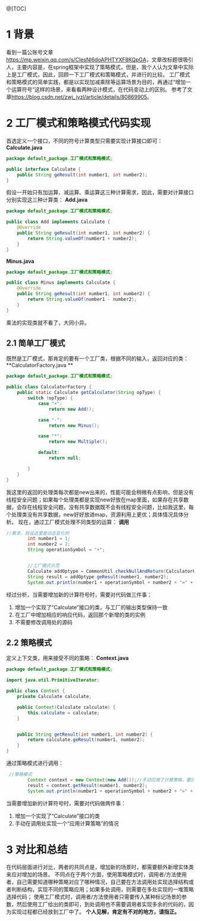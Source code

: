 ﻿@[TOC]
# 1 背景
看到一篇公账号文章<https://mp.weixin.qq.com/s/ClesNl6doAPHTYXF8KQpGA>，文章改标题很吸引人，主要内容是，在spring框架中实现了策略模式，但是，我个人认为文章中实际上是工厂模式，因此，回顾一下工厂模式和策略模式，并进行的比较。
工厂模式和策略模式的简单实践，都是以实现加减乘除等运算场景为目的，再通过“增加一个运算符号”这样的场景，来看看两种设计模式，在代码变动上的区别。
参考了文章<https://blog.csdn.net/zwj_jyzl/article/details/80869905>。
# 2 工厂模式和策略模式代码实现
首选定义一个接口，不同的符号计算类型只需要实现计算接口即可：
**Calculate.java**
```java
package default_package.工厂模式和策略模式;

public interface Calculate {
    public String geResult(int number1, int number2);
}
```
假设一开始只有加运算、减运算、乘运算这三种计算需求，因此，需要对计算接口分别实现这三种计算类：
**Add.java**
```java
package default_package.工厂模式和策略模式;

public class Add implements Calculate {
    @Override
    public String geResult(int number1, int number2) {
        return String.valueOf(number1 + number2);
    }
}
```
**Minus.java**
```java
package default_package.工厂模式和策略模式;

public class Minus implements Calculate {
    @Override
    public String geResult(int number1, int number2) {
        return String.valueOf(number1 - number2);
    }
}
```
乘法的实现类就不看了，大同小异。
## 2.1 简单工厂模式
既然是工厂模式，那肯定的要有一个工厂类，根据不同的输入，返回对应的类：
**CalculatorFactory.java **
```java
package default_package.工厂模式和策略模式;

public class CalculatorFactory {
    public static Calculate getCalculator(String opType) {
        switch (opType) {
            case "+":
                return new Add();

            case "-":
                return new Minus();

            case "*":
                return new Multiple();

            default:
                return null;

        }
    }
}
```
我这里的返回的处理类每次都是new出来的，性能可能会稍微有点影响，但是没有线程安全问题；如果每个处理类都是实现new好放在map里面，如果存在共享数据，会存在线程安全问题，没有共享数据既不会有线程安全问题，比如我这里，每个处理类没有共享数据，new好好放进map，资源利用上更优；具体情况具体分析。
现在，通过工厂模式处理不同类型的运算：
**调用**
```java
//需求，假设这里是动态变化的
        int number1 = 1;
        int number2 = 2;
        String operationSymbol = "+";


        //工厂模式示范
        Calculate addOptype = CommonUtil.checkNullAndReturn(CalculatorFactory.getCalculator(operationSymbol), Main.class);
        String result = addOptype.geResult(number1, number2);
        System.out.println(number1 + operationSymbol + number2 + "=" + result);
```
经过分析，当需要增加新的计算符号时，需要对代码做三件事：
1. 增加一个实现了“Calculate”接口的类，与工厂的输出类型保持一致
2. 在工厂中增加相应的响应代码，返回那个新增的类的实例
3. 不需要修改调用处的源码
## 2.2 策略模式
定义上下文类，用来接受不同的策略：
**Context.java**
```java
package default_package.工厂模式和策略模式;

import java.util.PrimitiveIterator;

public class Context {
    private Calculate calculate;

    public Context(Calculate calculate) {
        this.calculate = calculate;
    }


    public String getResult(int number1, int number2) {
        return calculate.geResult(number1, number2);
    }
}
```
通过策略模式进行调用：
```java
 //策略模式
        Context context = new Context(new Add());//手动应用了计算策略，要应对不同的情况，此处需要switch或者if结构
        result = context.getResult(number1, number2);
        System.out.println(number1 + operationSymbol + number2 + "=" + result);
```
当需要增加新的计算符号时，需要对代码做两件事：
1. 增加一个实现了“Calculate”接口的类
2. 手动在调用处实现一个“应用计算策略”的情况
# 3 对比和总结
在代码层面进行对比，两者的共同点是，增加新的场景时，都需要额外新增实体类来应对增加的场景。
不同点在于两个方面，使用策略模式时，调用者/方法使用者，自己需要知道哪种策略对应了哪种情况，自己要在方法调用处实现选择结构或者判断结构，实现不同的策略应用；如果多处调用，则需要在多处实现的一堆策略选择代码；
使用工厂模式时，调用者/方法使用者只需要传入某种标记场景的参数，然后使用工厂给出的类即可，到处调用也不需要调用者实现多余的代码的，因为实现过程都已经放到工厂中了。
**个人见解，肯定有不对的地方，请指正。**

